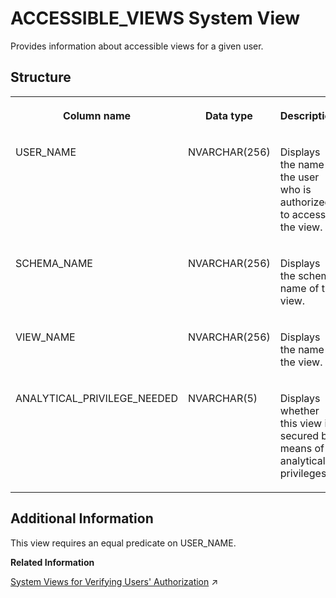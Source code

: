 <!-- loiod1fc5168d2951014ae99845a73cf554b -->

# ACCESSIBLE\_VIEWS System View

Provides information about accessible views for a given user.



<a name="loiod1fc5168d2951014ae99845a73cf554b___a_c_c_e_s_s_i_b_l_e__v_i_e_w_s_1struct_ACCESSIBLE_VIEWS"/>

## Structure


<table>
<tr>
<th valign="top">

Column name



</th>
<th valign="top">

Data type



</th>
<th valign="top">

Description



</th>
</tr>
<tr>
<td valign="top">

USER\_NAME



</td>
<td valign="top">

NVARCHAR\(256\)



</td>
<td valign="top">

Displays the name of the user who is authorized to access the view.



</td>
</tr>
<tr>
<td valign="top">

SCHEMA\_NAME



</td>
<td valign="top">

NVARCHAR\(256\)



</td>
<td valign="top">

Displays the schema name of the view.



</td>
</tr>
<tr>
<td valign="top">

VIEW\_NAME



</td>
<td valign="top">

NVARCHAR\(256\)



</td>
<td valign="top">

Displays the name of the view.



</td>
</tr>
<tr>
<td valign="top">

ANALYTICAL\_PRIVILEGE\_NEEDED



</td>
<td valign="top">

NVARCHAR\(5\)



</td>
<td valign="top">

Displays whether this view is secured by means of analytical privileges.



</td>
</tr>
</table>



<a name="loiod1fc5168d2951014ae99845a73cf554b__section_m5x_fdk_h2b"/>

## Additional Information

This view requires an equal predicate on USER\_NAME.

**Related Information**  


[System Views for Verifying Users&apos; Authorization](https://help.sap.com/viewer/c82f8d6a84c147f8b78bf6416dae7290/2023_2_QRC/en-US/ddae823e3b27477ea4c949607eebc435.html "You can query several system views to get detailed information about exactly which privileges and roles users have and how they come to have them. This can help you to understand why a user is authorized to perform particular actions, access particular data, or not.") :arrow_upper_right:

